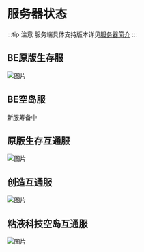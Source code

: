 # 服务器状态
:::tip 注意
服务端具体支持版本详见[服务器简介](/servers/)
:::

## BE原版生存服
![图片](https://motdbe.blackbe.work/status_img?host=hmmc.top:19133)
## BE空岛服
新服筹备中  
## 原版生存互通服
![图片](https://motdbe.blackbe.work/status_img/java?host=hmmc.top:25565)
## 创造互通服
![图片](https://motdbe.blackbe.work/status_img/java?host=hmmc.top:25566)
## 粘液科技空岛互通服
![图片](https://motdbe.blackbe.work/status_img/java?host=hmmc.top:25568)